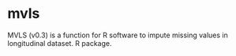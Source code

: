 # mvls
MVLS (v0.3) is a function for R software to impute missing values in longitudinal dataset. R package.
